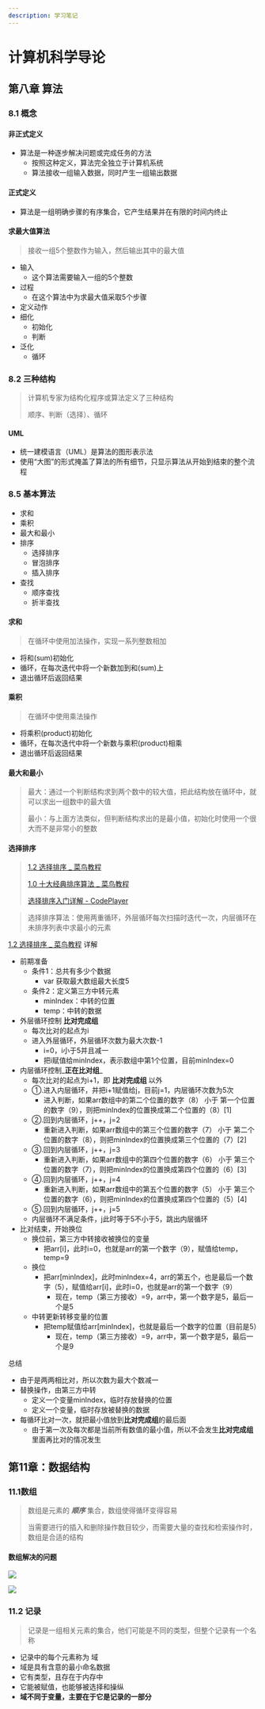 ```yaml
---
description: 学习笔记
---
```


# 计算机科学导论

## 第八章 算法

### 8.1 概念

#### 非正式定义

* 算法是一种逐步解决问题或完成任务的方法
  * 按照这种定义，算法完全独立于计算机系统
  * 算法接收一组输入数据，同时产生一组输出数据

#### 正式定义

* 算法是一组明确步骤的有序集合，它产生结果并在有限的时间内终止

#### 求最大值算法

> 接收一组5个整数作为输入，然后输出其中的最大值

* 输入
  * 这个算法需要输入一组的5个整数
* 过程
  * 在这个算法中为求最大值采取5个步骤
* 定义动作
* 细化
  * 初始化
  * 判断
* 泛化
  * 循环

### 8.2 三种结构

> 计算机专家为结构化程序或算法定义了三种结构
>
> 顺序、判断（选择）、循环

#### UML

* 统一建模语言（UML）是算法的图形表示法
* 使用“大图”的形式掩盖了算法的所有细节，只显示算法从开始到结束的整个流程

### 8.5 基本算法

* 求和
* 乘积
* 最大和最小
* 排序
  * 选择排序
  * 冒泡排序
  * 插入排序
* 查找
  * 顺序查找
  * 折半查找

#### 求和

> 在循环中使用加法操作，实现一系列整数相加

* 将和\(sum\)初始化
* 循环，在每次迭代中将一个新数加到和\(sum\)上
* 退出循环后返回结果

#### 乘积

> 在循环中使用乘法操作

* 将乘积\(product\)初始化
* 循环，在每次迭代中将一个新数与乘积\(product\)相乘
* 退出循环后返回结果

#### 最大和最小

> 最大：通过一个判断结构求到两个数中的较大值，把此结构放在循环中，就可以求出一组数中的最大值
>
> 最小：与上面方法类似，但判断结构求出的是最小值，初始化时使用一个很大而不是非常小的整数

#### 选择排序

> [1.2 选择排序 \_ 菜鸟教程](https://www.runoob.com/w3cnote/selection-sort.html)
>
> [1.0 十大经典排序算法 \_ 菜鸟教程](https://www.runoob.com/w3cnote/ten-sorting-algorithm.html)
>
> [选择排序入门详解 - CodePlayer](https://codeplayer.vip/p/j7sbj)

> 选择排序算法：使用两重循环，外层循环每次扫描时迭代一次，内层循环在未排序列表中求最小的元素

[1.2 选择排序 \_ 菜鸟教程](https://www.runoob.com/w3cnote/selection-sort.html) 详解

* 前期准备
  * 条件1：总共有多少个数据
    * var 获取最大数组最大长度5
  * 条件2：定义第三方中转元素
    * minIndex：中转的位置
    * temp：中转的数据
* 外层循环控制 **比对完成组**
  * 每次比对的起点为i
  * 进入外层循环，外层循环次数为最大次数-1
    * i=0，i小于5并且减一
    * 把i赋值给minIndex，表示数组中第1个位置，目前minIndex=0
* 内层循环控制_**正在比对组**_
  * 每次比对的起点为i+1，即 **比对完成组** 以外
  * ①.进入内层循环，并把i+1赋值给j，目前j=1，内层循环次数为5次
    * 进入判断，如果arr数组中的第二个位置的数字（8） 小于 第一个位置的数字（9），则把minIndex的位置换成第二个位置的（8）\[1\]
  * ②.回到内层循环，j++，j=2
    * 重新进入判断，如果arr数组中的第三个位置的数字（7） 小于 第二个位置的数字（8），则把minIndex的位置换成第三个位置的（7）\[2\]
  * ③.回到内层循环，j++，j=3
    * 重新进入判断，如果arr数组中的第四个位置的数字（6） 小于 第三个位置的数字（7），则把minIndex的位置换成第四个位置的（6）\[3\]
  * ④.回到内层循环，j++，j=4
    * 重新进入判断，如果arr数组中的第五个位置的数字（5） 小于 第三个位置的数字（6），则把minIndex的位置换成第四个位置的（5）\[4\]
  * ⑤.回到内层循环，j++，j=5
  * 内层循环不满足条件，j此时等于5不小于5，跳出内层循环
* 比对结束，开始换位
  * 换位前，第三方中转接收被换位的变量
    * 把arr\[i\]，此时i=0，也就是arr的第一个数字（9），赋值给temp，temp=9
  * 换位
    * 把arr\[minIndex\]，此时minIndex=4，arr的第五个，也是最后一个数字（5），赋值给arr\[i\]，此时i=0，也就是arr的第一个数字（9）
      * 现在，temp（第三方接收）=9，arr中，第一个数字是5，最后一个是5
  * 中转更新转移变量的位置
    * 把temp赋值给arr\[minIndex\]，也就是最后一个数字的位置（目前是5）
      * 现在，temp（第三方接收）=9，arr中，第一个数字是5，最后一个是9

总结

* 由于是两两相比对，所以次数为最大个数减一
* 替换操作，由第三方中转
  * 定义一个变量minIndex，临时存放替换的位置
  * 定义一个变量，临时存放被替换的数据
* 每循环比对一次，就把最小值放到**比对完成组**的最后面
  * 由于第一次及每次都是当前所有数值的最小值，所以不会发生**比对完成组**里面再比对的情况发生

## 第11章：数据结构

### 11.1数组

> 数组是元素的 _**顺序**_ 集合，数组使得循环变得容易
>
> 当需要进行的插入和删除操作数目较少，而需要大量的查找和检索操作时，数组是合适的结构

#### 数组解决的问题

![](../.gitbook/assets/a5050c39a41a313e8225cbf2242b67d.png)

![](../.gitbook/assets/c1c960c191f6577363f6f4d314fe784.png)

### 11.2 记录

> 记录是一组相关元素的集合，他们可能是不同的类型，但整个记录有一个名称

* 记录中的每个元素称为 域
* 域是具有含意的最小命名数据
* 它有类型，且存在于内存中
* 它能被赋值，也能够被选择和操纵
* **域不同于变量，主要在于它是记录的一部分**



